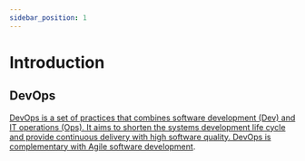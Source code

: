 ```yaml
---
sidebar_position: 1
---
```


# Introduction

<!---
## Web Development
Web development is the work involved in developing a website for the Internet. Web development can range from Web engineering, Web design, Web content development, client liaison, client-side/server-side scripting, Web server and network security configuration, and e-commerce development.
-->
## DevOps
[DevOps is a set of practices that combines software development (Dev) and IT operations (Ops). It aims to shorten the systems development life cycle and provide continuous delivery with high software quality. DevOps is complementary with Agile software development](/docs/category/devops).
<!---
## IoT & Machine Learning
The Internet of things (IoT) describes physical objects (or groups of such objects) with sensors, processing ability, software, and other technologies that connect and exchange data with other devices and systems over the Internet or other communications networks.
-->

